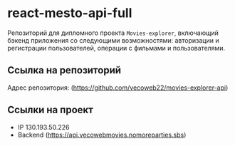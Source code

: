 # react-mesto-api-full
Репозиторий для дипломного проекта `Movies-explorer`, включающий бэкенд приложения со следующими возможностями: авторизации и регистрации пользователей, операции с фильмами и пользователями. 

## Ссылка на репозиторий  
Адрес репозитория: (https://github.com/vecoweb22/movies-explorer-api)

## Ссылки на проект
- IP 130.193.50.226
- Backend (https://api.vecowebmovies.nomoreparties.sbs)
